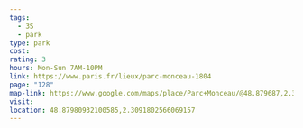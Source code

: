 ```yaml
---
tags:
  - 3S
  - park
type: park
cost: 
rating: 3
hours: Mon-Sun 7AM-10PM
link: https://www.paris.fr/lieux/parc-monceau-1804
page: "128"
map-link: https://www.google.com/maps/place/Parc+Monceau/@48.879687,2.3063801,17z/data=!3m1!4b1!4m6!3m5!1s0x47e66fbe98f714c3:0xe62425fddeddc402!8m2!3d48.8796835!4d2.308955!16zL20vMGJzdzR5?entry=ttu
visit: 
location: 48.87980932100585,2.3091802566069157
---
```

